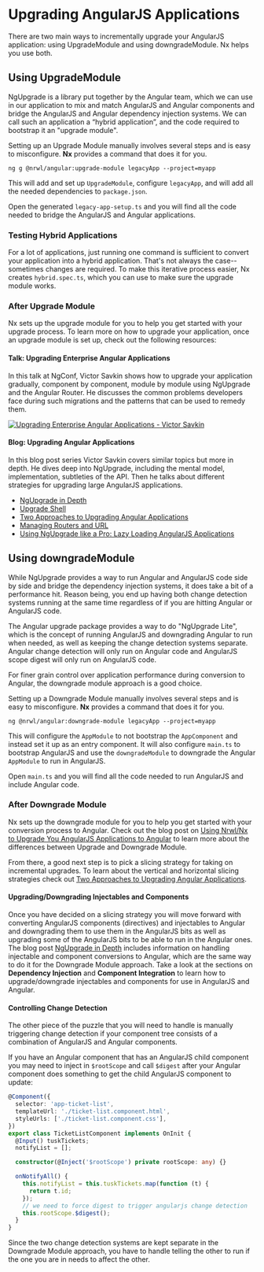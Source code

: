 # Upgrading AngularJS Applications

There are two main ways to incrementally upgrade your AngularJS application: using UpgradeModule and using downgradeModule. Nx helps you use both.

## Using UpgradeModule

NgUpgrade is a library put together by the Angular team, which we can use in our application to mix and match AngularJS and Angular components and bridge the AngularJS and Angular dependency injection systems. We can call such an application a “hybrid application”, and the code required to bootstrap it an "upgrade module".

Setting up an Upgrade Module manually involves several steps and is easy to misconfigure. **Nx** provides a command that does it for you.

```console
ng g @nrwl/angular:upgrade-module legacyApp --project=myapp
```

This will add and set up `UpgradeModule`, configure `legacyApp`, and will add all the needed dependencies to `package.json`.

Open the generated `legacy-app-setup.ts` and you will find all the code needed to bridge the AngularJS and Angular applications.

### Testing Hybrid Applications

For a lot of applications, just running one command is sufficient to convert your application into a hybrid application. That's not always the case--sometimes changes are required. To make this iterative process easier, Nx creates `hybrid.spec.ts`, which you can use to make sure the upgrade module works.

### After Upgrade Module

Nx sets up the upgrade module for you to help you get started with your upgrade process. To learn more on how to upgrade your application, once an upgrade module is set up, check out the following resources:

#### Talk: Upgrading Enterprise Angular Applications

In this talk at NgConf, Victor Savkin shows how to upgrade your application gradually, component by component, module by module using NgUpgrade and the Angular Router. He discusses the common problems developers face during such migrations and the patterns that can be used to remedy them.

[![Upgrading Enterprise Angular Applications - Victor Savkin](https://img.youtube.com/vi/izpqQpD8RQ0/0.jpg)](https://www.youtube.com/watch?v=izpqQpD8RQ0 "Upgrading Enterprise Angular Applications - Victor Savkin")

#### Blog: Upgrading Angular Applications

In this blog post series Victor Savkin covers similar topics but more in depth. He dives deep into NgUpgrade, including the mental model, implementation, subtleties of the API. Then he talks about different strategies for upgrading large AngularJS applications.

- [NgUpgrade in Depth](https://blog.nrwl.io/ngupgrade-in-depth-436a52298a00)
- [Upgrade Shell](https://blog.nrwl.io/upgrading-angular-applications-upgrade-shell-4d4f4a7e7f7b)
- [Two Approaches to Upgrading Angular Applications](https://blog.nrwl.io/two-approaches-to-upgrading-angular-apps-6350b33384e3)
- [Managing Routers and URL](https://blog.nrwl.io/upgrading-angular-applications-managing-routers-and-url-ca5588290aaa)
- [Using NgUpgrade like a Pro: Lazy Loading AngularJS Applications](https://blog.nrwl.io/using-ngupgrade-like-a-pro-lazy-loading-angularjs-applications-469819f5c86)

## Using downgradeModule

While NgUpgrade provides a way to run Angular and AngularJS code side by side and bridge the dependency injection systems, it does take a bit of a performance hit. Reason being, you end up having both change detection systems running at the same time regardless of if you are hitting Angular or AngularJS code.

The Angular upgrade package provides a way to do "NgUpgrade Lite", which is the concept of running AngularJS and downgrading Angular to run when needed, as well as keeping the change detection systems separate. Angular change detection will only run on Angular code and AngularJS scope digest will only run on AngularJS code.

For finer grain control over application performance during conversion to Angular, the downgrade module approach is a good choice.

Setting up a Downgrade Module manually involves several steps and is easy to misconfigure. **Nx** provides a command that does it for you.

```console
ng @nrwl/angular:downgrade-module legacyApp --project=myapp
```

This will configure the `AppModule` to not bootstrap the `AppComponent` and instead set it up as an entry component. It will also configure `main.ts` to bootstrap AngularJS and use the `downgradeModule` to downgrade the Angular `AppModule` to run in AngularJS.

Open `main.ts` and you will find all the code needed to run AngularJS and include Angular code.

### After Downgrade Module

Nx sets up the downgrade module for you to help you get started with your conversion process to Angular. Check out the blog post on [Using Nrwl/Nx to Upgrade You AngularJS Applications to Angular](https://blog.nrwl.io/using-nrwl-nx-to-upgrade-you-angularjs-applications-to-angular-f5b8adf188aa) to learn more about the differences between Upgrade and Downgrade Module.

From there, a good next step is to pick a slicing strategy for taking on incremental upgrades. To learn about the vertical and horizontal slicing strategies check out [Two Approaches to Upgrading Angular Applications](https://blog.nrwl.io/two-approaches-to-upgrading-angular-apps-6350b33384e3).

#### Upgrading/Downgrading Injectables and Components

Once you have decided on a slicing strategy you will move forward with converting AngularJS components (directives) and injectables to Angular and downgrading them to use them in the AngularJS bits as well as upgrading some of the AngularJS bits to be able to run in the Angular ones. The blog post [NgUpgrade in Depth](https://blog.nrwl.io/ngupgrade-in-depth-436a52298a00) includes information on handling injectable and component conversions to Angular, which are the same way to do it for the Downgrade Module approach. Take a look at the sections on **Dependency Injection** and **Component Integration** to learn how to upgrade/downgrade injectables and components for use in AngularJS and Angular.

#### Controlling Change Detection

The other piece of the puzzle that you will need to handle is manually triggering change detection if your component tree consists of a combination of AngularJS and Angular components.

If you have an Angular component that has an AngularJS child component you may need to inject in `$rootScope` and call `$digest` after your Angular component does something to get the child AngularJS component to update:

```typescript
@Component({
  selector: 'app-ticket-list',
  templateUrl: './ticket-list.component.html',
  styleUrls: ['./ticket-list.component.css'],
})
export class TicketListComponent implements OnInit {
  @Input() tuskTickets;
  notifyList = [];

  constructor(@Inject('$rootScope') private rootScope: any) {}

  onNotifyAll() {
    this.notifyList = this.tuskTickets.map(function (t) {
      return t.id;
    });
    // we need to force digest to trigger angularjs change detection
    this.rootScope.$digest();
  }
}
```

Since the two change detection systems are kept separate in the Downgrade Module approach, you have to handle telling the other to run if the one you are in needs to affect the other.
